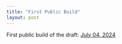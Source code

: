 ```yaml
---
title: "First Public Build"
layout: post
---
```


First public build of the draft: [July 04, 2024][july-04-2024]

[july-04-2024]:../blob/master/dissertation_builds/latest_build.pdf
